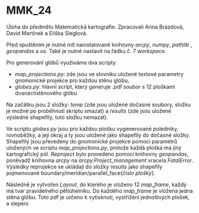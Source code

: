 # MMK_24
Úloha do předmětu Matematická kartografie. Zpracovali Anna Brázdová, David Martínek a Eliška Sieglová.

Před spuštěním je nutné mít nainstalované knihovny _arcpy_, _numpy_, _pathlib_ , _geopandas_ a _os_. Také je nutné nastavit na řádku č. 7 _workspace_.

Pro generování glóbů využíváme dva scripty
- _map\_projections.py_: zde jsou ve slovníku uložené textové parametry gnomonické projekce pro každou stěnu glóbu,
- _globes.py_: hlavní script, který generuje .pdf soubor s 12 ploškami dvanáctistěnového glóbu

Na začátku jsou 2 složky: _temp_ (zde jsou uložené dočasné soubory, složku je možné po proběhnutí skriptu smazat) a _results_ (zde jsou uložené výsledné shapefily, tuto složku nemazat).

Ve scriptu _globes.py_ jsou pro každou plošku vygenerované poledníky, rovnoběžky, a její okraj a ty jsou uložené jako shapefily do dočasné složky. Shapefily jsou převedeny do gnomonické projekce pomocí parametrů uložených ve scriptu _map\_projections.py_, protože každá ploška má jiný kartografický pól. _Reproject_ bylo provedeno pomocí knihovny _geopandas_, poněvadž knihovna _arcpy_ na _arcpy.Project\_management_ vracela _FatalError_. Výsledky reprojekce se ukládají do složky results jako shapefily pojmenované boundary/meridian/parallel_face{_číslo plošky_}.

Následně je vytvořen _Layout_, do kterého je vloženo 12 _map\_frame_, každý má tvar pravidelného pětiúhelníku. Do každého _map\_frame_ je vložena jedna stěna glóbu. Toto pdf je určeno k vytisknutí, vystřižení jednotlivých plošek, a slepení.





